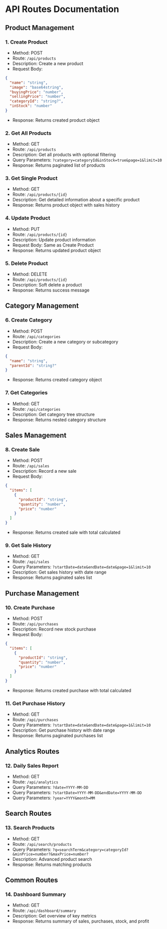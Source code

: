 # API Routes Documentation

## Product Management

### 1. Create Product

- Method: POST
- Route: `/api/products`
- Description: Create a new product
- Request Body:

```json
{
  "name": "string",
  "image": "base64string",
  "buyingPrice": "number",
  "sellingPrice": "number",
  "categoryId": "string?",
  "inStock": "number"
}
```

- Response: Returns created product object

### 2. Get All Products

- Method: GET
- Route: `/api/products`
- Description: Get all products with optional filtering
- Query Parameters: `?category=categoryId&inStock=true&page=1&limit=10`
- Response: Returns paginated list of products

### 3. Get Single Product

- Method: GET
- Route: `/api/products/{id}`
- Description: Get detailed information about a specific product
- Response: Returns product object with sales history

### 4. Update Product

- Method: PUT
- Route: `/api/products/{id}`
- Description: Update product information
- Request Body: Same as Create Product
- Response: Returns updated product object

### 5. Delete Product

- Method: DELETE
- Route: `/api/products/{id}`
- Description: Soft delete a product
- Response: Returns success message

## Category Management

### 6. Create Category

- Method: POST
- Route: `/api/categories`
- Description: Create a new category or subcategory
- Request Body:

```json
{
  "name": "string",
  "parentId": "string?"
}
```

- Response: Returns created category object

### 7. Get Categories

- Method: GET
- Route: `/api/categories`
- Description: Get category tree structure
- Response: Returns nested category structure

## Sales Management

### 8. Create Sale

- Method: POST
- Route: `/api/sales`
- Description: Record a new sale
- Request Body:

```json
{
  "items": [
    {
      "productId": "string",
      "quantity": "number",
      "price": "number"
    }
  ]
}
```

- Response: Returns created sale with total calculated

### 9. Get Sale History

- Method: GET
- Route: `/api/sales`
- Query Parameters: `?startDate=date&endDate=date&page=1&limit=10`
- Description: Get sales history with date range
- Response: Returns paginated sales list

## Purchase Management

### 10. Create Purchase

- Method: POST
- Route: `/api/purchases`
- Description: Record new stock purchase
- Request Body:

```json
{
  "items": [
    {
      "productId": "string",
      "quantity": "number",
      "price": "number"
    }
  ]
}
```

- Response: Returns created purchase with total calculated

### 11. Get Purchase History

- Method: GET
- Route: `/api/purchases`
- Query Parameters: `?startDate=date&endDate=date&page=1&limit=10`
- Description: Get purchase history with date range
- Response: Returns paginated purchases list

## Analytics Routes

### 12. Daily Sales Report

- Method: GET
- Route: `/api/analytics`
- Query Parameters: `?date=YYYY-MM-DD`
- Query Parameters: `?startDate=YYYY-MM-DD&endDate=YYYY-MM-DD`
- Query Parameters: `?year=YYYY&month=MM`

## Search Routes

### 13. Search Products

- Method: GET
- Route: `/api/search/products`
- Query Parameters: `?q=searchTerm&category=categoryId?&minPrice=number?&maxPrice=number?`
- Description: Advanced product search
- Response: Returns matching products

## Common Routes

### 14. Dashboard Summary

- Method: GET
- Route: `/api/dashboard/summary`
- Description: Get overview of key metrics
- Response: Returns summary of sales, purchases, stock, and profit
